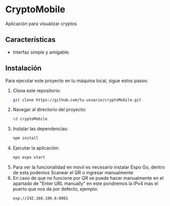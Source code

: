 # CryptoMobile

Aplicación para visualizar cryptos

## Características
- Interfaz simple y amigable.

## Instalación

Para ejecutar este proyecto en tu máquina local, sigue estos pasos:

1. Clona este repositorio:
   ```bash
   git clone https://github.com/tu-usuario/cryptoMobile.git
   ```
2. Navegar al directorio del proyecto:
   ```bash
   cd cryptoMobile
   ```
3. Instalar las dependencias:
   ```bash
   npm install
   ```
3. Ejecutar la aplicación:
   ```bash
   npx expo start
   ```
4. Para ver la funcionalidad en movil es necesario instalar Expo Go, dentro de esta podemos Scanear el QR o ingresar manualmente
5. En caso de que no funcione por QR se puede hacer manualmente en el apartado de "Enter URL manually" en este pondremos la IPv4 mas el puerto que nos da por defecto, ejemplo:
   ```bash
   exp://192.168.100.6:8081
   ```
